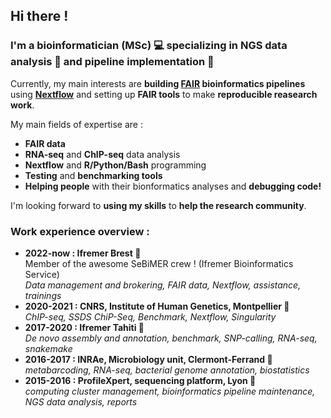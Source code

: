 ## Hi there !

### I'm a bioinformatician (MSc) 💻 specializing in NGS data analysis 🧬 and pipeline implementation 🔧

Currently, my main interests are **building [FAIR](https://www.nature.com/articles/sdata201618) bioinformatics pipelines** using **[Nextflow](https://www.nextflow.io/)** and setting up **FAIR tools** to make **reproducible reasearch work**.   
        
My main fields of expertise are :
- **FAIR data** 
- **RNA-seq** and **ChIP-seq** data analysis
-  **Nextflow** and **R/Python/Bash** programming
-  **Testing** and **benchmarking tools** 
- **Helping people** with their bionformatics analyses  and **debugging code!**   

I'm looking forward to **using my skills** to **help the research community**.

### Work experience overview :

- **2022-now : Ifremer Brest :dolphin:**  
Member of the awesome SeBiMER crew ! (Ifremer Bioinformatics Service)  
*Data management and brokering, FAIR data, Nextflow, assistance, trainings*  
- **2020-2021 : CNRS, Institute of Human Genetics, Montpellier 🍩**      
*ChIP-seq, SSDS ChiP-Seq, Benchmark, Nextflow, Singularity*  
- **2017-2020 : Ifremer Tahiti 🌴**     
*De novo assembly and annotation, benchmark, SNP-calling, RNA-seq, snakemake*
- **2016-2017 : INRAe, Microbiology unit, Clermont-Ferrand 🌋**    
*metabarcoding, RNA-seq, bacterial genome annotation, biostatistics*
- **2015-2016 : ProfileXpert, sequencing platform, Lyon 🦁**    
*computing cluster management, bioinformatics pipeline maintenance, NGS data analysis, reports*


<!--
**paulineauffret/paulineauffret** is a ✨ _special_ ✨ repository because its `README.md` (this file) appears on your GitHub profile.

Here are some ideas to get you started:

- 🔭 I’m currently working on ...
- 🌱 I’m currently learning ...
- 👯 I’m looking to collaborate on ...
- 🤔 I’m looking for help with ...
- 💬 Ask me about ...
- 📫 How to reach me: ...
- 😄 Pronouns: ...
- ⚡ Fun fact: ...
-->

